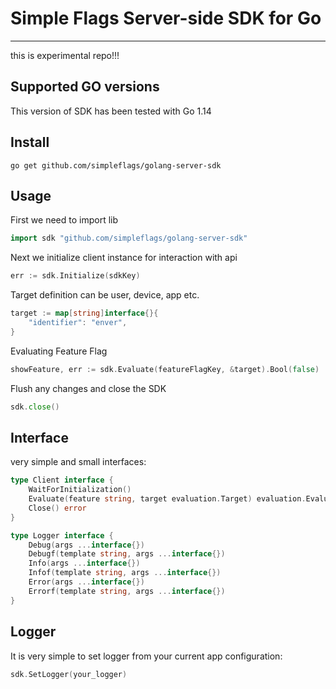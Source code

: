 # Simple Flags Server-side SDK for Go

---

this is experimental repo!!!

## Supported GO versions
This version of SDK has been tested with Go 1.14

## Install
`go get github.com/simpleflags/golang-server-sdk`

## Usage
First we need to import lib
```go
import sdk "github.com/simpleflags/golang-server-sdk"
```

Next we initialize client instance for interaction with api
```go
err := sdk.Initialize(sdkKey)
```

Target definition can be user, device, app etc.
```go
target := map[string]interface{}{
    "identifier": "enver",
}
```

Evaluating Feature Flag
```go
showFeature, err := sdk.Evaluate(featureFlagKey, &target).Bool(false)
```

Flush any changes and close the SDK
```go
sdk.close()
```

## Interface

very simple and small interfaces:
```go
type Client interface {
    WaitForInitialization()
    Evaluate(feature string, target evaluation.Target) evaluation.Evaluation
    Close() error
}

type Logger interface {
    Debug(args ...interface{})
    Debugf(template string, args ...interface{})
    Info(args ...interface{})
    Infof(template string, args ...interface{})
    Error(args ...interface{})
    Errorf(template string, args ...interface{})
}
```

## Logger

It is very simple to set logger from your current app configuration:
```go
sdk.SetLogger(your_logger)
```
